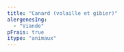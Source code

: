 ```yaml
---
title: "Canard (volaille et gibier)"
alergenesIng:
  - "Viande"
pFrais: true
itype: "animaux"
---
```

